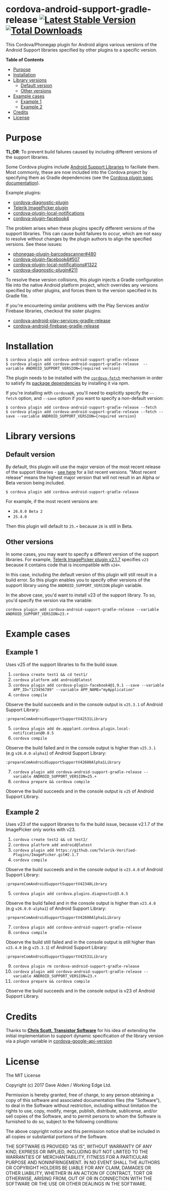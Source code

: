 cordova-android-support-gradle-release [![Latest Stable Version](https://img.shields.io/npm/v/cordova-android-support-gradle-release.svg)](https://www.npmjs.com/package/cordova-android-support-gradle-release) [![Total Downloads](https://img.shields.io/npm/dt/cordova-android-support-gradle-release.svg)](https://npm-stat.com/charts.html?package=cordova-android-support-gradle-release)
======================================

This Cordova/Phonegap plugin for Android aligns various versions of the Android Support libraries specified by other plugins to a specific version.

<!-- START doctoc generated TOC please keep comment here to allow auto update -->
<!-- DON'T EDIT THIS SECTION, INSTEAD RE-RUN doctoc TO UPDATE -->
**Table of Contents**

- [Purpose](#purpose)
- [Installation](#installation)
- [Library versions](#library-versions)
  - [Default version](#default-version)
  - [Other versions](#other-versions)
- [Example cases](#example-cases)
  - [Example 1](#example-1)
  - [Example 2](#example-2)
- [Credits](#credits)
- [License](#license)

<!-- END doctoc generated TOC please keep comment here to allow auto update -->
 
# Purpose

**TL;DR**: To prevent build failures caused by including different versions of the support libraries. 

Some Cordova plugins include [Android Support Libraries](https://developer.android.com/topic/libraries/support-library/index.html) to faciliate them.
Most commonly, these are now included into the Cordova project by specifying them as Gradle dependencies (see the [Cordova plugin spec documentation](https://cordova.apache.org/docs/en/latest/plugin_ref/spec.html#framework)).

Example plugins:
- [cordova-diagnostic-plugin](https://github.com/dpa99c/cordova-diagnostic-plugin)
- [Telerik ImagePicker plugin](https://github.com/Telerik-Verified-Plugins/ImagePicker)
- [cordova-plugin-local-notifications](https://github.com/katzer/cordova-plugin-local-notifications/)
- [cordova-plugin-facebook4](https://github.com/jeduan/cordova-plugin-facebook4)

The problem arises when these plugins specify different versions of the support libraries. This can cause build failures to occur, which are not easy to resolve without changes by the plugin authors to align the specified versions. See these issues:

- [phonegap-plugin-barcodescanner#480](https://github.com/phonegap/phonegap-plugin-barcodescanner/issues/480)
- [cordova-plugin-facebook4#507](https://github.com/jeduan/cordova-plugin-facebook4/issues/507)
- [cordova-plugin-local-notifications#1322](https://github.com/katzer/cordova-plugin-local-notifications/issues/1322)
- [cordova-diagnostic-plugin#211](https://github.com/dpa99c/cordova-diagnostic-plugin/issues/211)

To resolve these version collisions, this plugin injects a Gradle configuration file into the native Android platform project, which overrides any versions specified by other plugins, and forces them to the version specified in its Gradle file.

If you're encountering similar problems with the Play Services and/or Firebase libraries, checkout the sister plugins:
- [cordova-android-play-services-gradle-release](https://github.com/dpa99c/cordova-android-play-services-gradle-release)
- [cordova-android-firebase-gradle-release](https://github.com/dpa99c/cordova-android-firebase-gradle-release)



# Installation

    $ cordova plugin add cordova-android-support-gradle-release
    $ cordova plugin add cordova-android-support-gradle-release  --variable ANDROID_SUPPORT_VERSION={required version}
    
The plugin needs to be installed with the [`cordova-fetch`](https://cordova.apache.org/news/2016/05/24/tools-release.html) mechanism in order to satisfy its [package dependencies](https://github.com/dpa99c/cordova-android-support-gradle-release/blob/master/package.json#L8) by installing it via npm.

If you're installing with `cordova@6`, you'll need to explicitly specify the `--fetch` option, and `--save` option if you want to specify a non-default version:

    $ cordova plugin add cordova-android-support-gradle-release --fetch
    $ cordova plugin add cordova-android-support-gradle-release --fetch --save --variable ANDROID_SUPPORT_VERSION={required version}

# Library versions

## Default version
By default, this plugin will use the major version of the most recent release of the support libraries - [see here](https://developer.android.com/topic/libraries/support-library/revisions.html) for a list recent versions. "Most recent release" means the highest major version that will not result in an Alpha or Beta version being included.

    $ cordova plugin add cordova-android-support-gradle-release

For example, if the most recent versions are:
- `26.0.0 Beta 2`
- `25.4.0`

Then this plugin will default to `25.+` because `26` is still in Beta.

## Other versions

In some cases, you may want to specify a different version of the support libraries. For example, [Telerik ImagePicker plugin v2.1.7](https://github.com/Telerik-Verified-Plugins/ImagePicker/tree/2.1.7) specifies `v23` because it contains code that is incompatible with `v24+`. 

In this case, including the default version of this plugin will still result in a build error. So this plugin enables you to specify other versions of the support library using the `ANDROID_SUPPORT_VERSION` plugin variable.
 
In the above case, you'd want to install v23 of the support library. To so, you'd specify the version via the variable:

    cordova plugin add cordova-android-support-gradle-release --variable ANDROID_SUPPORT_VERSION=23.+
    
# Example cases

## Example 1

Uses v25 of the support libraries to fix the build issue.

1. `cordova create test1 && cd test1/`
2. `cordova platform add android@latest`
3. `cordova plugin add cordova-plugin-facebook4@1.9.1 --save --variable APP_ID="123456789" --variable APP_NAME="myApplication"`
4. `cordova compile`

Observe the build succeeds and in the console output is `v25.3.1` of Android Support Library:

    :prepareComAndroidSupportSupportV42531Library

5. `cordova plugin add de.appplant.cordova.plugin.local-notification@0.8.5`
6. `cordova compile`

Observe the build failed and in the console output is higher than `v25.3.1` (e.g `v26.0.0-alpha1`) of Android Support Library:

    :prepareComAndroidSupportSupportV42600Alpha1Library

7. `cordova plugin add cordova-android-support-gradle-release --variable ANDROID_SUPPORT_VERSION=25.+`
8. `cordova prepare && cordova compile`    

Observe the build succeeds and in the console output is `v25` of Android Support Library.

## Example 2

Uses v23 of the support libraries to fix the build issue, because v2.1.7 of the ImagePicker only works with v23.

1. `cordova create test2 && cd test2/`
2. `cordova platform add android@latest`
3. `cordova plugin add https://github.com/Telerik-Verified-Plugins/ImagePicker.git#2.1.7`
4. `cordova compile`

Observe the build succeeds and in the console output is `v23.4.0` of Android Support Library:

    :prepareComAndroidSupportSupportV42340Library
    
5. `cordova plugin add cordova.plugins.diagnostic@3.6.5`

Observe the build failed and in the console output is higher than `v23.4.0` (e.g `v26.0.0-alpha1`) of Android Support Library:

    :prepareComAndroidSupportSupportV42600Alpha1Library
    
7. `cordova plugin add cordova-android-support-gradle-release`
8. `cordova compile`

Observe the build still failed and in the console output is still higher than `v23.4.0` (e.g `v25.3.1`) of Android Support Library:

    :prepareComAndroidSupportSupportV42531Library
    
9. `cordova plugin rm cordova-android-support-gradle-release`
10. `cordova plugin add cordova-android-support-gradle-release --variable ANDROID_SUPPORT_VERSION=23.+`
11. `cordova prepare && cordova compile`

Observe the build succeeds and in the console output is v23 of Android Support Library.


# Credits

Thanks to [**Chris Scott, Transistor Software**](https://github.com/christocracy) for his idea of extending the initial implementation to support dynamic specification of the library version via a plugin variable in [cordova-google-api-version](https://github.com/transistorsoft/cordova-google-api-version)

License
================

The MIT License

Copyright (c) 2017 Dave Alden / Working Edge Ltd.

Permission is hereby granted, free of charge, to any person obtaining a copy
of this software and associated documentation files (the "Software"), to deal
in the Software without restriction, including without limitation the rights
to use, copy, modify, merge, publish, distribute, sublicense, and/or sell
copies of the Software, and to permit persons to whom the Software is
furnished to do so, subject to the following conditions:

The above copyright notice and this permission notice shall be included in
all copies or substantial portions of the Software.

THE SOFTWARE IS PROVIDED "AS IS", WITHOUT WARRANTY OF ANY KIND, EXPRESS OR
IMPLIED, INCLUDING BUT NOT LIMITED TO THE WARRANTIES OF MERCHANTABILITY,
FITNESS FOR A PARTICULAR PURPOSE AND NONINFRINGEMENT. IN NO EVENT SHALL THE
AUTHORS OR COPYRIGHT HOLDERS BE LIABLE FOR ANY CLAIM, DAMAGES OR OTHER
LIABILITY, WHETHER IN AN ACTION OF CONTRACT, TORT OR OTHERWISE, ARISING FROM,
OUT OF OR IN CONNECTION WITH THE SOFTWARE OR THE USE OR OTHER DEALINGS IN
THE SOFTWARE.